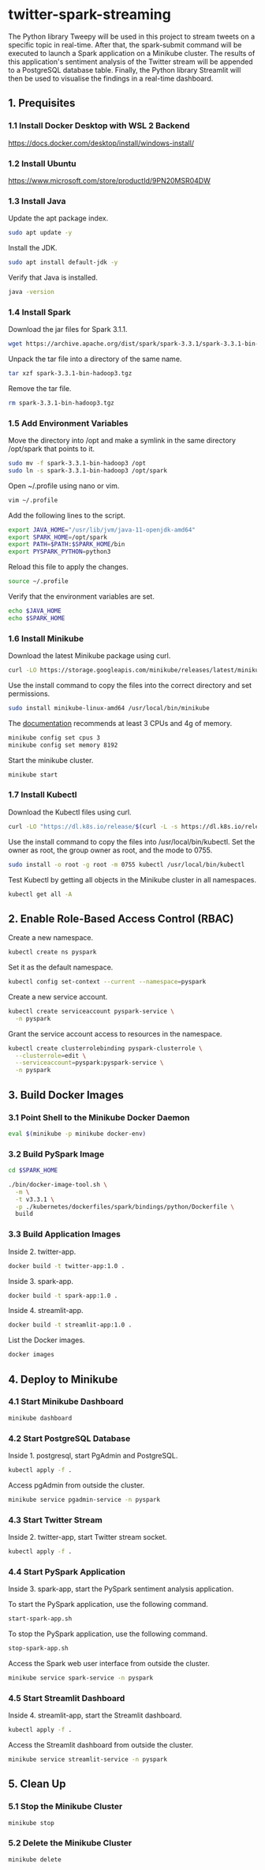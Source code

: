 # twitter-spark-streaming

The Python library Tweepy will be used in this project to stream tweets on a specific topic in real-time.  After that, the spark-submit command will be executed to launch a Spark application on a Minikube cluster. The results of this application's sentiment analysis of the Twitter stream will be appended to a PostgreSQL database table. Finally, the Python library Streamlit will then be used to visualise the findings in a real-time dashboard.

## 1. Prequisites

### 1.1  Install Docker Desktop with WSL 2 Backend

<https://docs.docker.com/desktop/install/windows-install/>

### 1.2 Install Ubuntu

<https://www.microsoft.com/store/productId/9PN20MSR04DW>

### 1.3 Install Java

Update the apt package index.

```bash
sudo apt update -y
```

Install the JDK.

```bash
sudo apt install default-jdk -y
```

Verify that Java is installed.

```bash
java -version
```

### 1.4 Install Spark

Download the jar files for Spark 3.1.1.

```bash
wget https://archive.apache.org/dist/spark/spark-3.3.1/spark-3.3.1-bin-hadoop3.tgz
```

Unpack the tar file into a directory of the same name.

```bash
tar xzf spark-3.3.1-bin-hadoop3.tgz
```

Remove the tar file.

```bash
rm spark-3.3.1-bin-hadoop3.tgz
```

### 1.5 Add Environment Variables

Move the directory into /opt and make a symlink in the same directory /opt/spark that points to it.

```bash
sudo mv -f spark-3.3.1-bin-hadoop3 /opt
sudo ln -s spark-3.3.1-bin-hadoop3 /opt/spark
```

Open ~/.profile using nano or vim.

```bash
vim ~/.profile
```

Add the following lines to the script.

```bash
export JAVA_HOME="/usr/lib/jvm/java-11-openjdk-amd64"
export SPARK_HOME=/opt/spark
export PATH=$PATH:$SPARK_HOME/bin
export PYSPARK_PYTHON=python3
```

Reload this file to apply the changes.

```bash
source ~/.profile
```

Verify that the environment variables are set.

```bash
echo $JAVA_HOME
echo $SPARK_HOME
```

### 1.6 Install Minikube

Download the latest Minikube package using curl.

```bash
curl -LO https://storage.googleapis.com/minikube/releases/latest/minikube-linux-amd64
```

Use the install command to copy the files into the correct directory and set permissions.

```bash
sudo install minikube-linux-amd64 /usr/local/bin/minikube
```

The [documentation](https://spark.apache.org/docs/latest/running-on-kubernetes.html#prerequisites) recommends at least 3 CPUs and 4g of memory.

```bash
minikube config set cpus 3
minikube config set memory 8192
```

Start the minikube cluster.

```bash
minikube start
```

### 1.7 Install Kubectl

Download the Kubectl files using curl.

```bash
curl -LO "https://dl.k8s.io/release/$(curl -L -s https://dl.k8s.io/release/stable.txt)/bin/linux/amd64/kubectl"
```

Use the install command to copy the files into /usr/local/bin/kubectl. Set the owner as root, the group owner as root, and the mode to 0755.

```bash
sudo install -o root -g root -m 0755 kubectl /usr/local/bin/kubectl
```

Test Kubectl by getting all objects in the Minikube cluster in all namespaces.

```bash
kubectl get all -A
```

## 2. Enable Role-Based Access Control (RBAC)

Create a new namespace.

```bash
kubectl create ns pyspark
```

Set it as the default namespace.

```bash
kubectl config set-context --current --namespace=pyspark
```

Create a new service account.

```bash
kubectl create serviceaccount pyspark-service \
  -n pyspark
```

Grant the service account access to resources in the namespace.

```bash
kubectl create clusterrolebinding pyspark-clusterrole \
  --clusterrole=edit \
  --serviceaccount=pyspark:pyspark-service \
  -n pyspark
```

## 3. Build Docker Images

### 3.1 Point Shell to the Minikube Docker Daemon

```bash
eval $(minikube -p minikube docker-env)
```

### 3.2 Build PySpark Image

```bash
cd $SPARK_HOME
```

```bash
./bin/docker-image-tool.sh \
  -m \
  -t v3.3.1 \
  -p ./kubernetes/dockerfiles/spark/bindings/python/Dockerfile \
  build
```

### 3.3 Build Application Images

Inside 2. twitter-app.

```bash
docker build -t twitter-app:1.0 .
```

Inside 3. spark-app.

```bash
docker build -t spark-app:1.0 .
```

Inside 4. streamlit-app.

```bash
docker build -t streamlit-app:1.0 .
```

List the Docker images.

```bash
docker images
```

## 4. Deploy to Minikube

### 4.1 Start Minikube Dashboard

```bash
minikube dashboard
```

### 4.2 Start PostgreSQL Database

Inside 1. postgresql, start PgAdmin and PostgreSQL.

```bash
kubectl apply -f .
```

Access pgAdmin from outside the cluster.

```bash
minikube service pgadmin-service -n pyspark
```

### 4.3 Start Twitter Stream

Inside 2. twitter-app, start Twitter stream socket.

```bash
kubectl apply -f .
```

### 4.4 Start PySpark Application

Inside 3. spark-app, start the PySpark sentiment analysis application.

To start the PySpark application, use the following command.

```bash
start-spark-app.sh
```

To stop the PySpark application, use the following command.

```bash
stop-spark-app.sh
```

Access the Spark web user interface from outside the cluster.

```bash
minikube service spark-service -n pyspark
```

### 4.5 Start Streamlit Dashboard

Inside 4. streamlit-app, start the Streamlit dashboard.

```bash
kubectl apply -f .
```

Access the Streamlit dashboard from outside the cluster.

```bash
minikube service streamlit-service -n pyspark
```

## 5. Clean Up

### 5.1 Stop the Minikube Cluster

```bash
minikube stop
```

### 5.2 Delete the Minikube Cluster

```bash
minikube delete
```
